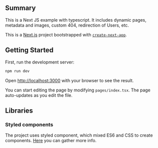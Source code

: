 ## Summary

This is a Next JS example with typescript. It includes dynamic pages, metadata and images, custom 404, redirection of Users, etc.

This is a [Next.js](https://nextjs.org/) project bootstrapped with [`create-next-app`](https://github.com/vercel/next.js/tree/canary/packages/create-next-app).

## Getting Started

First, run the development server:

```bash
npm run dev
```

Open [http://localhost:3000](http://localhost:3000) with your browser to see the result.

You can start editing the page by modifying `pages/index.tsx`. The page auto-updates as you edit the file.

## Libraries

### Styled components

The project uses styled component, which mixed ES6 and CSS to create components. [Here](https://styled-components.com/) you can gather more info.

